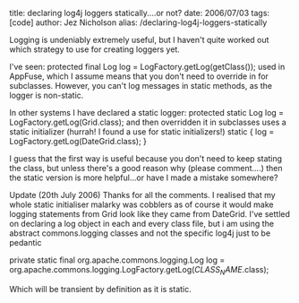 title: declaring log4j loggers statically....or not?
date: 2006/07/03
tags: [code]
author: Jez Nicholson
alias: /declaring-log4j-loggers-statically

Logging is undeniably extremely useful, but I haven't quite worked out which strategy to use for creating loggers yet.

I've seen: protected final Log log = LogFactory.getLog(getClass()); used in AppFuse, which I assume means that you don't need to override in for subclasses. However, you can't log messages in static methods, as the logger is non-static.

In other systems I have declared a static logger: protected static Log log = LogFactory.getLog(Grid.class); and then overridden it in subclasses uses a static initializer (hurrah! I found a use for static initializers!) static { log = LogFactory.getLog(DateGrid.class); }

I guess that the first way is useful because you don't need to keep stating the class, but unless there's a good reason why (please comment....) then the static version is more helpful...or have I made a mistake somewhere?


Update (20th July 2006)
Thanks for all the comments. I realised that my whole static initialiser malarky was cobblers as of course it would make logging statements from Grid look like they came from DateGrid. I've settled on declaring a log object in each and every class file, but i am using the abstract commons.logging classes and not the specific log4j just to be pedantic

private static final org.apache.commons.logging.Log log = org.apache.commons.logging.LogFactory.getLog($CLASS_NAME$.class);

Which will be transient by definition as it is static.